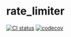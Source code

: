 # rate_limiter

[![CI status][github-actions-image]][github-actions-link]
[![codecov][codecov-image]][codecov-link]


[github-actions-image]: https://github.com/preparingforexams/rate_limiter/actions/workflows/workflow.yml/badge.svg
[github-actions-link]: https://github.com/preparingforexams/rate_limiter/actions/workflows/workflow.yml

[codecov-image]: https://codecov.io/gh/preparingforexams/rate_limiter/graph/badge.svg?token=XMQTR19QVO
[codecov-link]: https://codecov.io/gh/preparingforexams/rate_limiter
